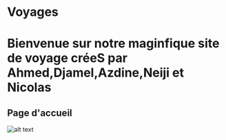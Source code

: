 # Voyages
<h1>Bienvenue sur notre maginfique site de voyage créeS par Ahmed,Djamel,Azdine,Neiji et Nicolas </h1>
<h2 Background-color="Blue"><stronge>Page d'accueil </h2></stronge>

![alt text](https://user-images.githubusercontent.com/115155554/205249340-bbba84cf-664a-4492-a3b4-7412bae3588d.png)
